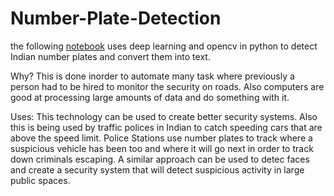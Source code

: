 # Number-Plate-Detection

the following [notebook](https://colab.research.google.com/drive/1fh6fEAa5jyBRKHa2A-r0rnwy3piXhIZS?usp=sharing) uses deep learning and opencv in python to detect Indian number plates and convert them into text.

Why?
This is done inorder to automate many task where previously a person had to be hired to monitor the security on roads. Also computers are good at processing large amounts of data and do something with it.

Uses:
This technology can be used to create better security systems.
Also this is being used by traffic polices in Indian to catch speeding cars that are above the speed limit.
Police Stations use number plates to track where a suspicious vehicle has been too and where it will go next in order to track down criminals escaping.
A similar approach can be used to detec faces and create a security system that will detect suspicious activity in large public spaces.
